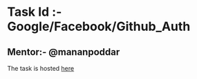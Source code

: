 Task Id :- Google/Facebook/Github_Auth
======================================
Mentor:- @mananpoddar
----------------------
The task is hosted [here](https://oauth-google-facebook-github.glitch.me)
